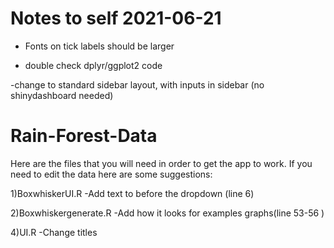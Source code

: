 # Notes to self 2021-06-21

-  Fonts on tick labels should be larger

-  double check dplyr/ggplot2 code

-change to standard sidebar layout, with inputs in sidebar (no shinydashboard needed)


# Rain-Forest-Data

Here are the files that you will need in order to get the app to work.
 If you need to edit the data here are some suggestions:
	
  1)BoxwhiskerUI.R
   -Add text to before the dropdown (line 6)
   
   
   2)Boxwhiskergenerate.R
    -Add how it looks for examples graphs(line 53-56 )
      
      
   4)UI.R
     -Change titles 
   
   
   
    
